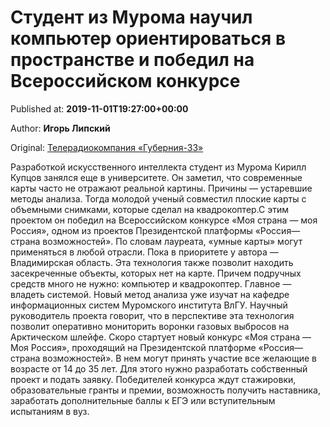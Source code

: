 
# Студент из Мурома научил компьютер ориентироваться в пространстве и победил на Всероссийском конкурсе

Published at: **2019-11-01T19:27:00+00:00**

Author: **Игорь Липский**

Original: [Телерадиокомпания «Губерния-33»](https://trc33.ru/news/society/student-iz-muroma-nauchil-kompyuter-orientirovatsya-v-prostranstve-i-pobedil-na-vserossiyskom-konkurse/)

Разработкой искусственного интеллекта студент из Мурома Кирилл Купцов занялся еще в университете. Он заметил, что современные карты часто не отражают реальной картины. Причины — устаревшие методы анализа. Тогда молодой ученый совместил плоские карты с объемными снимками, которые сделал на квадрокоптер.С этим проектом он победил на Всероссийском конкурсе «Моя страна — моя Россия», одном из проектов Президентской платформы «Россия—страна возможностей». По словам лауреата, «умные карты» могут применяться в любой отрасли. Пока в приоритете у автора — Владимирская область.
Эта технология также позволит находить засекреченные объекты, которых нет на карте. Причем подручных средств много не нужно: компьютер и квадрокоптер. Главное — владеть системой. Новый метод анализа уже изучат на кафедре информационных систем Муромского института ВлГУ. Научный руководитель проекта говорит, что в перспективе эта технология позволит оперативно мониторить воронки газовых выбросов на Арктическом шлейфе.
Скоро стартует новый конкурс «Моя страна — Моя Россия», проходящий на Президентской платформе «Россия—страна возможностей». В нем могут принять участие все желающие в возрасте от 14 до 35 лет. Для этого нужно разработать собственный проект и подать заявку.
Победителей конкурса ждут стажировки, образовательные гранты и премии, возможность получить наставника, заработать дополнительные баллы к ЕГЭ или вступительным испытаниям в вуз.
